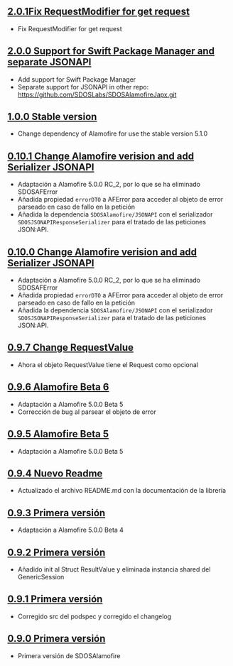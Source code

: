 ## [2.0.1Fix RequestModifier for get request](https://github.com/SDOSLabs/SDOSAlamofire/tree/v2.0.1)

- Fix RequestModifier for get request

## [2.0.0 Support for Swift Package Manager and separate JSONAPI](https://github.com/SDOSLabs/SDOSAlamofire/tree/v2.0.0)

- Add support for Swift Package Manager
- Separate support for JSONAPI in other repo: https://github.com/SDOSLabs/SDOSAlamofireJapx.git

## [1.0.0 Stable version](https://github.com/SDOSLabs/SDOSAlamofire/tree/v1.0.0)

- Change dependency of Alamofire for use the stable version 5.1.0

## [0.10.1 Change Alamofire verision and add Serializer JSONAPI](https://github.com/SDOSLabs/SDOSAlamofire/tree/v0.10.1)

- Adaptación a Alamofire 5.0.0 RC_2, por lo que se ha eliminado SDOSAFError
- Añadida propiedad `errorDTO` a AFError para acceder al objeto de error parseado en caso de fallo en la petición
- Añadida la dependencia `SDOSAlamofire/JSONAPI` con el serializador `SDOSJSONAPIResponseSerializer` para el tratado de las peticiones JSON:API.

## [0.10.0 Change Alamofire verision and add Serializer JSONAPI](https://github.com/SDOSLabs/SDOSAlamofire/tree/v0.10.0)

- Adaptación a Alamofire 5.0.0 RC_2, por lo que se ha eliminado SDOSAFError
- Añadida propiedad `errorDTO` a AFError para acceder al objeto de error parseado en caso de fallo en la petición
- Añadida la dependencia `SDOSAlamofire/JSONAPI` con el serializador `SDOSJSONAPIResponseSerializer` para el tratado de las peticiones JSON:API.

## [0.9.7 Change RequestValue](https://github.com/SDOSLabs/SDOSAlamofire/tree/v0.9.7)

- Ahora el objeto RequestValue tiene el Request como opcional

## [0.9.6 Alamofire Beta 6](https://github.com/SDOSLabs/SDOSAlamofire/tree/v0.9.6)

- Adaptación a Alamofire 5.0.0 Beta 5
- Corrección de bug al parsear el objeto de error

## [0.9.5 Alamofire Beta 5](https://github.com/SDOSLabs/SDOSAlamofire/tree/v0.9.5)

- Adaptación a Alamofire 5.0.0 Beta 5

## [0.9.4 Nuevo Readme](https://github.com/SDOSLabs/SDOSAlamofire/tree/v0.9.4)

- Actualizado el archivo README.md con la documentación de la librería

## [0.9.3 Primera versión](https://github.com/SDOSLabs/SDOSAlamofire/tree/v0.9.3)

- Adaptación a Alamofire 5.0.0 Beta 4

## [0.9.2 Primera versión](https://github.com/SDOSLabs/SDOSAlamofire/tree/v0.9.2)

- Añadido init al Struct ResultValue y eliminada instancia shared del GenericSession

## [0.9.1 Primera versión](https://github.com/SDOSLabs/SDOSAlamofire/tree/v0.9.1)

- Corregido src del podspec y corregido el changelog

## [0.9.0 Primera versión](https://github.com/SDOSLabs/SDOSAlamofire/tree/v0.9.0)

- Primera versión de SDOSAlamofire
